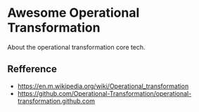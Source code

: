 # Awesome Operational Transformation

About the operational transformation core tech.

## Refference

- https://en.m.wikipedia.org/wiki/Operational_transformation
- https://github.com/Operational-Transformation/operational-transformation.github.com
